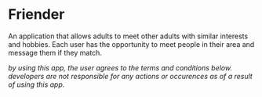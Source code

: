 # Friender

An application that allows adults to meet other adults with similar interests
and hobbies. Each user has the opportunity to meet people in their area and 
message them if they match.

*by using this app, the user agrees to the terms and conditions below.* 
*developers are not responsible for any actions or occurences as of a result of*
*using this app.* 
